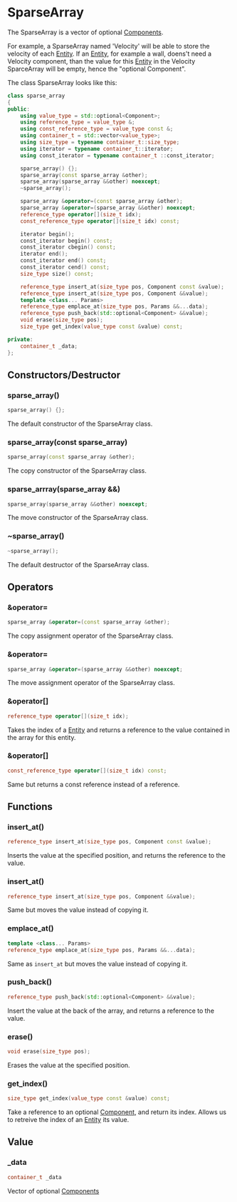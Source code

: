 # SparseArray

The SparseArray is a vector of optional [Components](Component.md).

For example, a SparseArray named 'Velocity' will be able to store the velocity of each [Entity](Entity.md).
If an [Entity](Entity.md), for example a wall, doens't need a Velocity component, than the value for this [Entity](Entity.md) in the Velocity SparceArray will be empty, hence the "optional Component".



The class SparseArray looks like this:

```cpp
class sparse_array
{
public:
    using value_type = std::optional<Component>;
    using reference_type = value_type &;
    using const_reference_type = value_type const &;
    using container_t = std::vector<value_type>;
    using size_type = typename container_t::size_type;
    using iterator = typename container_t::iterator;
    using const_iterator = typename container_t ::const_iterator;

    sparse_array() {};
    sparse_array(const sparse_array &other);
    sparse_array(sparse_array &&other) noexcept;
    ~sparse_array();

    sparse_array &operator=(const sparse_array &other);
    sparse_array &operator=(sparse_array &&other) noexcept;
    reference_type operator[](size_t idx);
    const_reference_type operator[](size_t idx) const;

    iterator begin();
    const_iterator begin() const;
    const_iterator cbegin() const;
    iterator end();
    const_iterator end() const;
    const_iterator cend() const;
    size_type size() const;

    reference_type insert_at(size_type pos, Component const &value);
    reference_type insert_at(size_type pos, Component &&value);
    template <class... Params>
    reference_type emplace_at(size_type pos, Params &&...data);
    reference_type push_back(std::optional<Component> &&value);
    void erase(size_type pos);
    size_type get_index(value_type const &value) const;

private:
    container_t _data;
};
```


## Constructors/Destructor
### sparse_array()
```cpp
sparse_array() {};
```
The default constructor of the SparseArray class.

### sparse_array(const sparse_array)
```cpp
sparse_array(const sparse_array &other);
```
The copy constructor of the SparseArray class.

### sparse_arrray(sparse_array &&)
```cpp
sparse_array(sparse_array &&other) noexcept;
```
The move constructor of the SparseArray class.

### ~sparse_array()
```cpp
~sparse_array();
```
The default destructor of the SparseArray class.

## Operators
### &operator=
```cpp
sparse_array &operator=(const sparse_array &other);
```
The copy assignment operator of the SparseArray class.

### &operator=
```cpp
sparse_array &operator=(sparse_array &&other) noexcept;
```
The move assignment operator of the SparseArray class.

### &operator[]
```cpp
reference_type operator[](size_t idx);
```
Takes the index of a [Entity](Entity.md) and returns a reference to the value contained in the array for this entity.

### &operator[]
```cpp
const_reference_type operator[](size_t idx) const;
```
Same but returns a const reference instead of a reference.

## Functions
### insert_at()
```cpp
reference_type insert_at(size_type pos, Component const &value);
```
Inserts the value at the specified position, and returns the reference to the value.

### insert_at()
```cpp
reference_type insert_at(size_type pos, Component &&value);
```
Same but moves the value instead of copying it.

### emplace_at()
```cpp
template <class... Params>
reference_type emplace_at(size_type pos, Params &&...data);
```
Same as `insert_at` but moves the value instead of copying it.

### push_back()
```cpp
reference_type push_back(std::optional<Component> &&value);
```
Insert the value at the back of the array, and returns a reference to the value.

### erase()
```cpp
void erase(size_type pos);
```
Erases the value at the specified position.

### get_index()
```cpp
size_type get_index(value_type const &value) const;
```
Take a reference to an optional [Component](Component.md), and return its index.
Allows us to retreive the index of an [Entity](Entity.md) its value.

## Value
### _data
```cpp
container_t _data
```
Vector of optional [Components](Component.md)